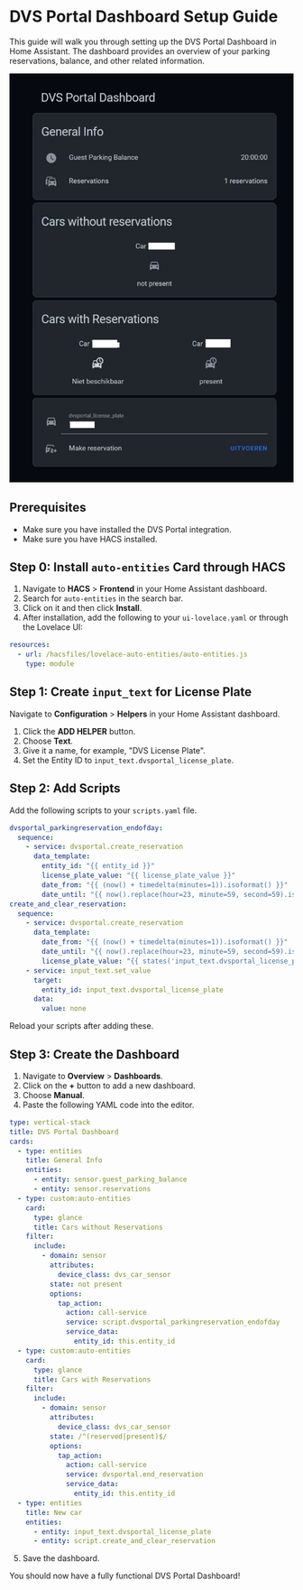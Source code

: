 # DVS Portal Dashboard Setup Guide

This guide will walk you through setting up the DVS Portal Dashboard in Home Assistant. The dashboard provides an overview of your parking reservations, balance, and other related information.

![Example HACS dashboard](./example-dashboard.png)

## Prerequisites

- Make sure you have installed the DVS Portal integration.
- Make sure you have HACS installed.

## Step 0: Install `auto-entities` Card through HACS

1. Navigate to **HACS** > **Frontend** in your Home Assistant dashboard.
2. Search for `auto-entities` in the search bar.
3. Click on it and then click **Install**.
4. After installation, add the following to your `ui-lovelace.yaml` or through the Lovelace UI:

```yaml
resources:
  - url: /hacsfiles/lovelace-auto-entities/auto-entities.js
    type: module
```

## Step 1: Create `input_text` for License Plate

Navigate to **Configuration** > **Helpers** in your Home Assistant dashboard.

1. Click the **ADD HELPER** button.
2. Choose **Text**.
3. Give it a name, for example, "DVS License Plate".
4. Set the Entity ID to `input_text.dvsportal_license_plate`.

## Step 2: Add Scripts

Add the following scripts to your `scripts.yaml` file.

```yaml
dvsportal_parkingreservation_endofday:
  sequence:
    - service: dvsportal.create_reservation
      data_template:
        entity_id: "{{ entity_id }}"
        license_plate_value: "{{ license_plate_value }}"
        date_from: "{{ (now() + timedelta(minutes=1)).isoformat() }}"
        date_until: "{{ now().replace(hour=23, minute=59, second=59).isoformat() }}"
create_and_clear_reservation:
  sequence:
    - service: dvsportal.create_reservation
      data_template:
        date_from: "{{ (now() + timedelta(minutes=1)).isoformat() }}"
        date_until: "{{ now().replace(hour=23, minute=59, second=59).isoformat() }}"
        license_plate_value: "{{ states('input_text.dvsportal_license_plate') }}"
    - service: input_text.set_value
      target:
        entity_id: input_text.dvsportal_license_plate
      data:
        value: none
```

Reload your scripts after adding these.

## Step 3: Create the Dashboard

1. Navigate to **Overview** > **Dashboards**.
2. Click on the **+** button to add a new dashboard.
3. Choose **Manual**.
4. Paste the following YAML code into the editor.

```yaml
type: vertical-stack
title: DVS Portal Dashboard
cards:
  - type: entities
    title: General Info
    entities:
      - entity: sensor.guest_parking_balance
      - entity: sensor.reservations
  - type: custom:auto-entities
    card:
      type: glance
      title: Cars without Reservations
    filter:
      include:
        - domain: sensor
          attributes:
            device_class: dvs_car_sensor
          state: not present
          options:
            tap_action:
              action: call-service
              service: script.dvsportal_parkingreservation_endofday
              service_data:
                entity_id: this.entity_id
  - type: custom:auto-entities
    card:
      type: glance
      title: Cars with Reservations
    filter:
      include:
        - domain: sensor
          attributes:
            device_class: dvs_car_sensor
          state: /^(reserved|present)$/
          options:
            tap_action:
              action: call-service
              service: dvsportal.end_reservation
              service_data:
                entity_id: this.entity_id
  - type: entities
    title: New car
    entities:
      - entity: input_text.dvsportal_license_plate
      - entity: script.create_and_clear_reservation
```

5. Save the dashboard.

You should now have a fully functional DVS Portal Dashboard!
